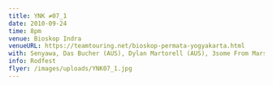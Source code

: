 ```yaml
---
title: YNK ≠07_1
date: 2010-09-24
time: 8pm
venue: Bioskop Indra
venueURL: https://teamtouring.net/bioskop-permata-yogyakarta.html
with: Senyawa, Das Bucher (AUS), Dylan Martorell (AUS), 3some From Mars & Rod Cooper (AUS)
info: Rodfest
flyer: /images/uploads/YNK07_1.jpg
---
```

